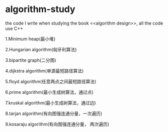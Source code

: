 # algorithm-study
the code I write when studying the book &lt;&lt;algorithm design>>, all the code use C++

1.Minimum heap(最小堆)

2.Hungarian algorithm(匈牙利算法)

3.bipartite graph(二分图)

4.dijkstra algorithm(单源最短路径算法)

5.floyd algorithm(任意两点之间最短路径算法)

6.prime algorithm(最小生成树算法，通过点)

7.kruskal algorithm(最小生成树算法，通过边)

8.tarjan algorithm(有向图强连通分量，一次遍历)

9.kosaraju algorithm(有向图强连通分量， 两次遍历)
